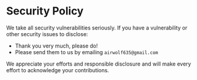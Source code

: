 # Security Policy

We take all security vulnerabilities seriously.
If you have a vulnerability or other security issues to disclose:

- Thank you very much, please do!
- Please send them to us by emailing `airwolf635@gmail.com`

We appreciate your efforts and responsible disclosure and will make every effort to acknowledge your contributions.

